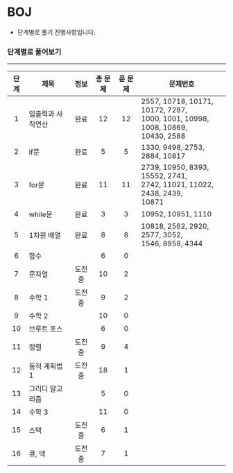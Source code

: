 # BOJ
* 단계별로 풀기 진행사항입니다.

### 단계별로 풀어보기
---
|단계|제목|정보|총 문제|푼 문제|문제번호|
|:----:|----|:----:|:----:|:----:|----|
|1|입출력과 사칙연산|완료|12|12|2557, 10718, 10171, 10172, 7287, <br>1000, 1001, 10998, 1008, 10869, <br>10430, 2588|
|2|if문|완료|5|5|1330, 9498, 2753, 2884, 10817|
|3|for문|완료|11|11|2739, 10950, 8393, 15552, 2741, <br>2742, 11021, 11022, 2438, 2439, <br>10871|
|4|while문|완료|3|3|10952, 10951, 1110|
|5|1차원 배열|완료|8|8|10818, 2562, 2920, 2577, 3052, <br>1546, 8958, 4344 |
|6|함수||6|0||
|7|문자열|도전중|10|2||
|8|수학 1|도전중|9|2||
|9|수학 2||10|0||
|10|브루트 포스||6|0||
|11|정렬|도전중|9|4||
|12|동적 계획법 1|도전중|18|1||
|13|그리디 알고리즘||5|0||
|14|수학 3||11|0||
|15|스택|도전중|6|1||
|16|큐, 덱|도전중|7|1||
